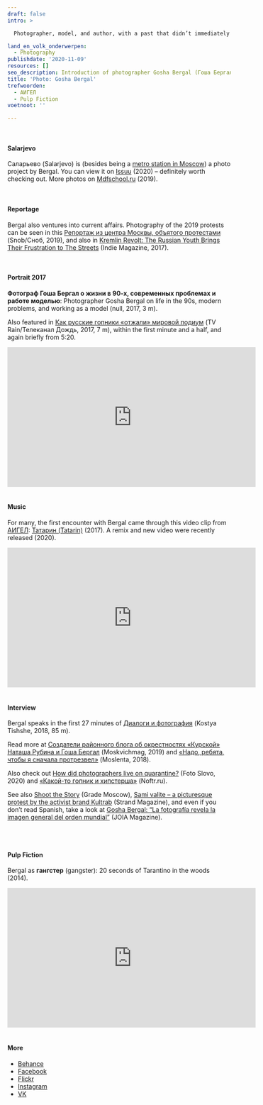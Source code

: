 ```yaml
---
draft: false
intro: >

  Photographer, model, and author, with a past that didn’t immediately suggest such a career. A portrait of Gosha Bergal (Гоша Бергал) on [Zen Yandex](https://zen.yandex.ru/media/id/5d7bc102e6e8ef00ad8d4be0/gosha-bergal-fotograf-model-lumpenmen-avtor-kurokmoscow-5e203c46c05c7100ae87e6df), and more recently in [Paws for thought: a heartwarming photo diary about a rescue dog and his owner](https://www.calvertjournal.com/features/show/12037/bond-dog-human-photography-gosha-bergal-russia-z) (The Calvert Journal, 2020). About how a knee injury and a dog led to new paths.

land_en_volk_onderwerpen:
  - Photography
publishdate: '2020-11-09'
resources: []
seo_description: Introduction of photographer Gosha Bergal (Гоша Бергал).
title: 'Photo: Gosha Bergal'
trefwoorden:
  - АИГЕЛ
  - Pulp Fiction
voetnoot: ''

---
```


<br/>

#### Salarjevo

Саларьево (Salarjevo) is (besides being a [metro station in Moscow](https://nl.wikipedia.org/wiki/Salarjevo)) a photo project by Bergal. You can view it on [Issuu](https://issuu.com/goshabergal/docs/__________) (2020) – definitely worth checking out. More photos on [Mdfschool.ru](https://mdfschool.ru/projects/Salaryevo_Bergal) (2019).

<br/>

#### Reportage

Bergal also ventures into current affairs. Photography of the 2019 protests can be seen in this [Репортаж из центра Москвы, объятого протестами](https://snob.ru/entry/180590/) (Snob/Сноб, 2019), and also in [Kremlin Revolt: The Russian Youth Brings Their Frustration to The Streets](https://indie-mag.com/2017/03/russian-youth-revolt-against-kremlin/) (Indie Magazine, 2017).

<br/>

#### Portrait 2017

**Фотограф Гоша Бергал о жизни в 90-х, современных проблемах и работе моделью**: Photographer Gosha Bergal on life in the 90s, modern problems, and working as a model (null, 2017, 3 m).
<br/>

Also featured in [Как русские гопники «отжали» мировой подиум](https://youtu.be/S6RlQqqTjsw) (TV Rain/Телеканал Дождь, 2017, 7 m), within the first minute and a half, and again briefly from 5:20.

<iframe width="560" height="315" src="https://www.youtube.com/embed/zfPK8Xg8O2M" frameborder="0" allow="accelerometer; autoplay; encrypted-media; gyroscope; picture-in-picture" allowfullscreen></iframe>

<br/>
<br/>

#### Music

For many, the first encounter with Bergal came through this video clip from [АИГЕЛ](https://www.youtube.com/c/%D0%90%D0%98%D0%93%D0%95%D0%9B%D0%90%D0%98%D0%93%D0%95%D0%9B/featured): [Татарин (Tatarin)](https://youtu.be/yQR_NLeXKtw) (2017). A remix and new video were recently released (2020).

<iframe width="560" height="315" src="https://www.youtube.com/embed/eb9KPRDnBlo" frameborder="0" allow="accelerometer; autoplay; clipboard-write; encrypted-media; gyroscope; picture-in-picture" allowfullscreen></iframe>

<br/>
<br/>

#### Interview

Bergal speaks in the first 27 minutes of [Диалоги и фотография](https://youtu.be/-Dq97NbHM6I) (Kostya Tishshe, 2018, 85 m).

Read more at [Создатели районного блога об окрестностях «Курской» Наташа Рубина и Гоша Бергал](https://moskvichmag.ru/lyudi/pochemu-vy-dolzhny-nas-znat-sozdateli-rajonnogo-bloga-ob-okrestnostyah-kurskoj-natasha-rubina-i-gosha-bergal/) (Moskvichmag, 2019) and [«Надо, ребята, чтобы я сначала протрезвел»](https://moslenta.ru/city/nado-rebyata-chtoby-ya-snachala-protrezvel.htm) (Moslenta, 2018).

Also check out [How did photographers live on quarantine?](https://fotoslovo.art/en/quarantinetime) (Foto Slovo, 2020) and [«Какой-то гопник и хипстерша»](https://noftr.ru/kakoi-to-gopnik-i-hipstersha/) (Noftr.ru).

See also [Shoot the Story](https://grademoscow.com/shootthestory-vol6-goshabergal) (Grade Moscow), [Sami valite – a picturesque protest by the activist brand Kultrab](https://www.thestrandmagazine.com/single-post/2019/10/11/samivalitebykultrab) (Strand Magazine), and even if you don’t read Spanish, take a look at [Gosha Bergal: “La fotografía revela la imagen general del orden mundial”](https://joiamagazine.com/entrevista-gosha-bergal/) (JOIA Magazine).

<br/>
<br/>

#### Pulp Fiction

Bergal as **гангстер** (gangster): 20 seconds of Tarantino in the woods (2014).

<iframe width="560" height="315" src="https://www.youtube.com/embed/qsX_IGOptWQ" frameborder="0" allow="accelerometer; autoplay; clipboard-write; encrypted-media; gyroscope; picture-in-picture" allowfullscreen></iframe>

<br/>
<br/>

#### More

- [Behance](https://www.behance.net/goshabergal)
- [Facebook](https://www.facebook.com/goshabergal)
- [Flickr](https://www.flickr.com/photos/goshabergal/)
- [Instagram](https://www.instagram.com/gosha_bergal/?hl=nl)
- [VK](https://vk.com/goshabergal)
